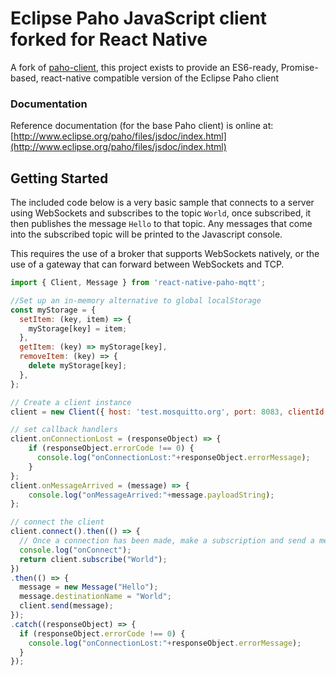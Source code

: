 # Eclipse Paho JavaScript client forked for React Native

A fork of [paho-client](https://www.npmjs.com/package/paho-client), this project exists to provide an ES6-ready, Promise-based, react-native compatible version of the Eclipse Paho client

### Documentation

Reference documentation (for the base Paho client) is online at: [http://www.eclipse.org/paho/files/jsdoc/index.html](http://www.eclipse.org/paho/files/jsdoc/index.html)

## Getting Started

The included code below is a very basic sample that connects to a server using WebSockets and subscribes to the topic ```World```, once subscribed, it then publishes the message ```Hello``` to that topic. Any messages that come into the subscribed topic will be printed to the Javascript console.

This requires the use of a broker that supports WebSockets natively, or the use of a gateway that can forward between WebSockets and TCP.

```js
import { Client, Message } from 'react-native-paho-mqtt';

//Set up an in-memory alternative to global localStorage
const myStorage = {
  setItem: (key, item) => {
    myStorage[key] = item;
  },
  getItem: (key) => myStorage[key],
  removeItem: (key) => {
    delete myStorage[key];
  },
};

// Create a client instance
client = new Client({ host: 'test.mosquitto.org', port: 8083, clientId: 'clientId', storage: myStorage });

// set callback handlers
client.onConnectionLost = (responseObject) => {
    if (responseObject.errorCode !== 0) {
      console.log("onConnectionLost:"+responseObject.errorMessage);
    }
};
client.onMessageArrived = (message) => {
    console.log("onMessageArrived:"+message.payloadString);
};

// connect the client
client.connect().then(() => {
  // Once a connection has been made, make a subscription and send a message.
  console.log("onConnect");
  return client.subscribe("World");
})
.then(() => {
  message = new Message("Hello");
  message.destinationName = "World";
  client.send(message);
});
.catch((responseObject) => {
  if (responseObject.errorCode !== 0) {
    console.log("onConnectionLost:"+responseObject.errorMessage);
  }
});

```
